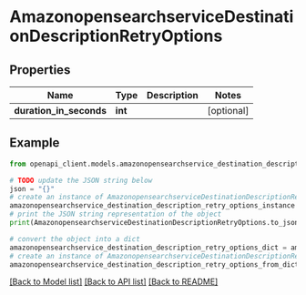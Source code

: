 # AmazonopensearchserviceDestinationDescriptionRetryOptions


## Properties

Name | Type | Description | Notes
------------ | ------------- | ------------- | -------------
**duration_in_seconds** | **int** |  | [optional] 

## Example

```python
from openapi_client.models.amazonopensearchservice_destination_description_retry_options import AmazonopensearchserviceDestinationDescriptionRetryOptions

# TODO update the JSON string below
json = "{}"
# create an instance of AmazonopensearchserviceDestinationDescriptionRetryOptions from a JSON string
amazonopensearchservice_destination_description_retry_options_instance = AmazonopensearchserviceDestinationDescriptionRetryOptions.from_json(json)
# print the JSON string representation of the object
print(AmazonopensearchserviceDestinationDescriptionRetryOptions.to_json())

# convert the object into a dict
amazonopensearchservice_destination_description_retry_options_dict = amazonopensearchservice_destination_description_retry_options_instance.to_dict()
# create an instance of AmazonopensearchserviceDestinationDescriptionRetryOptions from a dict
amazonopensearchservice_destination_description_retry_options_from_dict = AmazonopensearchserviceDestinationDescriptionRetryOptions.from_dict(amazonopensearchservice_destination_description_retry_options_dict)
```
[[Back to Model list]](../README.md#documentation-for-models) [[Back to API list]](../README.md#documentation-for-api-endpoints) [[Back to README]](../README.md)


